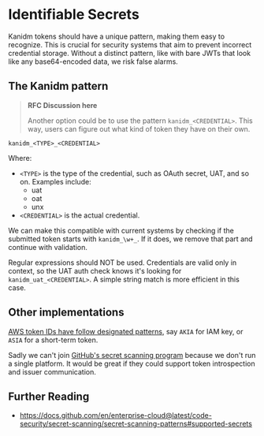 # Identifiable Secrets

Kanidm tokens should have a unique pattern, making them easy to recognize. This is crucial for security systems that aim to prevent incorrect credential storage. Without a distinct pattern, like with bare JWTs that look like any base64-encoded data, we risk false alarms.

## The Kanidm pattern

> **RFC Discussion here**
>
> Another option could be to use the pattern `kanidm_<CREDENTIAL>`. This way, users can figure out what kind of token they have on their own.

```text
kanidm_<TYPE>_<CREDENTIAL>
```
Where:

- `<TYPE>` is the type of the credential, such as OAuth secret, UAT, and so on. Examples include:
  - uat
  - oat
  - unx
- `<CREDENTIAL>` is the actual credential.

We can make this compatible with current systems by checking if the submitted token starts with `kanidm_\w+_`. If it does, we remove that part and continue with validation.

Regular expressions should NOT be used. Credentials are valid only in context, so the UAT auth check knows it's looking for `kanidm_uat_<CREDENTIAL>`. A simple string match is more efficient in this case.

## Other implementations

[AWS token IDs have follow designated patterns](https://docs.aws.amazon.com/IAM/latest/UserGuide/reference_identifiers.html), say `AKIA` for IAM key, or `ASIA` for a short-term token.

Sadly we can't join [GitHub's secret scanning program](https://docs.github.com/en/enterprise-cloud@latest/code-security/secret-scanning/secret-scanning-partner-program) because we don't run a single platform. It would be great if they could support token introspection and issuer communication.

## Further Reading

- <https://docs.github.com/en/enterprise-cloud@latest/code-security/secret-scanning/secret-scanning-patterns#supported-secrets>
